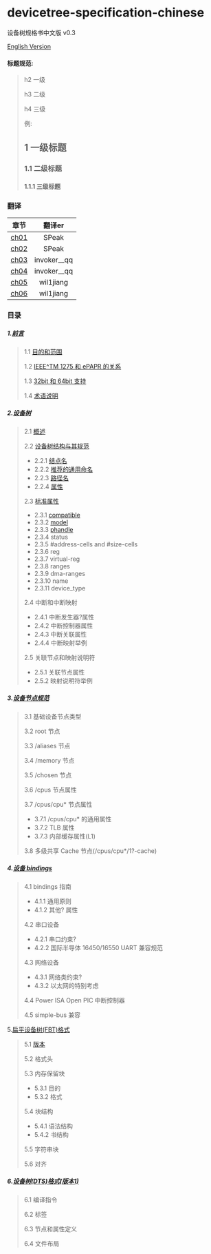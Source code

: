 # devicetree-specification-chinese
设备树规格书中文版 v0.3

[English Version](https://github.com/devicetree-org/devicetree-specification)



#### 标题规范:

> h2 一级
>
> h3 二级
>
> h4 三级
>
> 例:
>
> ## 1 一级标题
>
> ### 1.1 二级标题
>
> #### 1.1.1 三级标题







### 翻译

|          章节           |   翻译er    |
| :---------------------: | :---------: |
|  [ch01](./doc/ch01.md)  |    SPeak    |
|  [ch02](./doc/ch02.md)  |    SPeak    |
| [ch03](./doc/ch03.md) | invoker__qq |
| [ch04](./doc/ch04.md) | invoker__qq |
| [ch05](./doc/ch05.md) |  wil1jiang  |
| [ch06](./doc/ch06.md) |  wil1jiang  |



###  目录

##### 1.[前言](./doc/ch01.md)

> 1.1 [目的和范围](https://github.com/UnknownBugs/devicetree-specification-chinese/blob/main/doc/ch01.md#11%E7%9B%AE%E7%9A%84%E5%92%8C%E5%BA%94%E7%94%A8)
>
> 1.2 [IEEE^TM 1275 和 ePAPR 的关系](https://github.com/UnknownBugs/devicetree-specification-chinese/blob/main/doc/ch01.md#12-ieeetm-1275-%E5%92%8C-epapr%E7%9A%84%E5%85%B3%E7%B3%BB)
>
> 1.3 [32bit 和 64bit 支持](https://github.com/UnknownBugs/devicetree-specification-chinese/blob/main/doc/ch01.md#13-3264%E4%BD%8D%E6%94%AF%E6%8C%81)
>
> 1.4 [术语说明](https://github.com/UnknownBugs/devicetree-specification-chinese/blob/main/doc/ch01.md#14-%E6%9C%AF%E8%AF%AD%E8%AF%B4%E6%98%8E)

##### 2.[设备树](./doc/ch02.md)

> 2.1 [概述](https://github.com/UnknownBugs/devicetree-specification-chinese/blob/main/doc/ch02.md#21%E6%A6%82%E8%BF%B0)
>
> 2.2 [设备树结构与其规范](https://github.com/UnknownBugs/devicetree-specification-chinese/blob/main/doc/ch02.md#22-%E8%AE%BE%E5%A4%87%E6%A0%91%E7%BB%93%E6%9E%84%E4%B8%8E%E5%85%B6%E8%A7%84%E8%8C%83)
>
> - 2.2.1 [结点名](https://github.com/UnknownBugs/devicetree-specification-chinese/blob/main/doc/ch02.md#221-%E7%BB%93%E7%82%B9%E5%90%8D)
> - 2.2.2 [推荐的通用命名](https://github.com/UnknownBugs/devicetree-specification-chinese/blob/main/doc/ch02.md#222-%E6%8E%A8%E8%8D%90%E7%9A%84%E9%80%9A%E7%94%A8%E5%91%BD%E5%90%8D)
> - 2.2.3 [路径名](https://github.com/UnknownBugs/devicetree-specification-chinese/blob/main/doc/ch02.md#223-%E8%B7%AF%E5%BE%84%E5%90%8D)
> - 2.2.4 [属性](https://github.com/UnknownBugs/devicetree-specification-chinese/blob/main/doc/ch02.md#224-%E5%B1%9E%E6%80%A7)
>
> 2.3 [标准属性](https://github.com/UnknownBugs/devicetree-specification-chinese/blob/main/doc/ch02.md#23-%E6%A0%87%E5%87%86%E5%B1%9E%E6%80%A7)
>
> - 2.3.1 [compatible](https://github.com/UnknownBugs/devicetree-specification-chinese/blob/main/doc/ch02.md#231-compatible)
> - 2.3.2 [model](https://github.com/UnknownBugs/devicetree-specification-chinese/blob/main/doc/ch02.md#232-model)
> - 2.3.3 [phandle](https://github.com/UnknownBugs/devicetree-specification-chinese/blob/main/doc/ch02.md#233-phandle)
> - 2.3.4 status
> - 2.3.5 #address-cells and #size-cells
> - 2.3.6 reg
> - 2.3.7 virtual-reg
> - 2.3.8 ranges
> - 2.3.9 dma-ranges
> - 2.3.10 name
> - 2.3.11 device_type
>
> 2.4 中断和中断映射
>
> - 2.4.1 中断发生器?属性
> - 2.4.2 中断控制器属性
> - 2.4.3 中断关联属性
> - 2.4.4 中断映射举例
>
> 2.5 关联节点和映射说明符
>
> - 2.5.1 关联节点属性
> - 2.5.2 映射说明符举例

##### 3.[设备节点规范](./doc/ch03.md)

> 3.1 基础设备节点类型
>
> 3.2 root 节点
>
> 3.3 /aliases 节点
>
> 3.4 /memory 节点
>
> 3.5 /chosen 节点
>
> 3.6 /cpus 节点属性
>
> 3.7 /cpus/cpu* 节点属性
>
> - 3.7.1 /cpus/cpu* 的通用属性
> - 3.7.2 TLB 属性
> - 3.7.3 内部缓存属性(L1)
>
> 3.8 多级共享 Cache 节点(/cpus/cpu*/1?-cache)

##### 4.[设备 bindings](./doc/ch04.md)

> 4.1 bindings 指南
>
> - 4.1.1 通用原则
> - 4.1.2 其他? 属性
>
> 4.2 串口设备
>
> - 4.2.1 串口约束?
> - 4.2.2 国际半导体 16450/16550 UART 兼容规范
>
> 4.3 网络设备
>
> - 4.3.1 网络类约束?
> - 4.3.2 以太网的特别考虑
>
> 4.4 Power ISA Open PIC 中断控制器
>
> 4.5 simple-bus 兼容

5.[扁平设备树(FBT)格式](./doc/ch05.md)

> 5.1 [版本](https://github.com/UnknownBugs/devicetree-specification-chinese/blob/main/doc/ch05.md#51-%E7%89%88%E6%9C%AC%E6%8E%A7%E5%88%B6)
>
> 5.2 格式头
>
> 5.3 内存保留块
>
> - 5.3.1 目的
> - 5.3.2 格式
>
> 5.4 块结构
>
> - 5.4.1 语法结构
> - 5.4.2 书结构
>
> 5.5 字符串块
>
> 5.6 对齐

##### 6.[设备树(DTS)格式(版本1)](./doc/ch06.md)

> 6.1 编译指令
>
> 6.2 标签
>
> 6.3 节点和属性定义
>
> 6.4 文件布局
